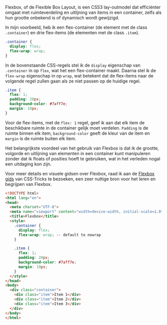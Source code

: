 Flexbox, of de Flexible Box Layout, is een CSS3 lay-outmodel dat efficiënter omgaat met ruimteverdeling en uitlijning van items in een container, zelfs als hun grootte onbekend is of dynamisch wordt gewijzigd.

In mijn voorbeeld, heb ik een flex-container (de element met de class `.container`) en drie flex-items (de elementen met de class `.item`).

```css
.container {
  display: flex;
  flex-wrap: wrap;
}
```
In de bovenstaande CSS-regels stel ik de `display` eigenschap van `.container` in op `flex`, wat het een flex-container maakt. Daarna stel ik de `flex-wrap` eigenschap in op `wrap`, wat betekent dat de flex-items naar de volgende regel zullen gaan als ze niet passen op de huidige regel.

```css
.item {
  flex: 1;
  padding: 20px;
  background-color: #7aff7e;
  margin: 10px;
}
```
Voor de flex-items, met de `flex: 1` regel, geef ik aan dat elk item de beschikbare ruimte in de container gelijk moet verdelen. `Padding` is de ruimte binnen elk item, `background-color` geeft de kleur van de item en `margin` is de ruimte buiten elk item.

Het belangrijkste voordeel van het gebruik van Flexbox is dat ik de grootte, volgorde en uitlijning van elementen in een container kunt manipuleren zonder dat ik floats of posities hoeft te gebruiken, wat in het verleden nogal een uitdaging kon zijn.

Voor meer details en visuele gidsen over Flexbox, raad ik aan de [Flexbox gids](https://css-tricks.com/snippets/css/a-guide-to-flexbox/) van CSS-Tricks te bezoeken, een zeer nuttige bron voor het leren en begrijpen van Flexbox.

```html
<!DOCTYPE html>
<html lang="en">
<head>
  <meta charset="UTF-8">
  <meta name="viewport" content="width=device-width, initial-scale=1.0">
  <title>Flexbox</title>
  <style>
    .container {
      display: flex;
      flex-wrap: wrap; -- default to nowrap
    }

    .item {
      flex: 1;
      padding: 20px;
      background-color: #7aff7e;
      margin: 10px;
    }
  </style>
</head>
<body>
  <div class="container">
    <div class="item">Item 1</div>
    <div class="item">Item 2</div>
    <div class="item">Item 3</div>
  </div>
</body>
</html>
```